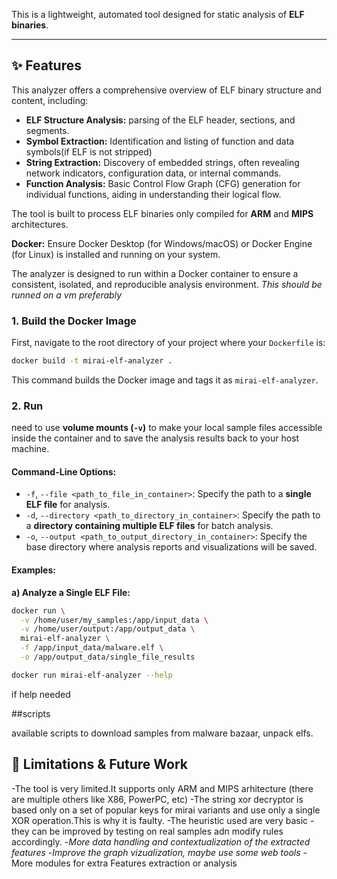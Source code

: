 
This is a lightweight, automated tool designed for static analysis of **ELF binaries**.

---

## ✨ Features

This analyzer offers a comprehensive overview of ELF binary structure and content, including:

* **ELF Structure Analysis:** parsing of the ELF header, sections, and segments.
* **Symbol Extraction:** Identification and listing of function and data symbols(if ELF is not stripped)
* **String Extraction:** Discovery of embedded strings, often revealing network indicators, configuration data, or internal commands.
* **Function Analysis:** Basic Control Flow Graph (CFG) generation for individual functions, aiding in understanding their logical flow.

The tool is built to process ELF binaries only compiled for **ARM** and **MIPS** architectures.

**Docker:** Ensure Docker Desktop (for Windows/macOS) or Docker Engine (for Linux) is installed and running on your system.

The analyzer is designed to run within a Docker container to ensure a consistent, isolated, and reproducible analysis environment.
*This should be runned on a vm preferably*

### 1. Build the Docker Image

First, navigate to the root directory of your project where your `Dockerfile` is:

```bash
docker build -t mirai-elf-analyzer .
```

This command builds the Docker image and tags it as `mirai-elf-analyzer`.

### 2. Run

need to use **volume mounts (`-v`)** to make your local sample files accessible inside the container and to save the analysis results back to your host machine.

#### **Command-Line Options:**

* `-f`, `--file <path_to_file_in_container>`: Specify the path to a **single ELF file** for analysis.
* `-d`, `--directory <path_to_directory_in_container>`: Specify the path to a **directory containing multiple ELF files** for batch analysis.
* `-o`, `--output <path_to_output_directory_in_container>`: Specify the base directory where analysis reports and visualizations will be saved.

#### **Examples:**

**a) Analyze a Single ELF File:**

```bash
docker run \
  -v /home/user/my_samples:/app/input_data \
  -v /home/user/output:/app/output_data \
  mirai-elf-analyzer \
  -f /app/input_data/malware.elf \
  -o /app/output_data/single_file_results
```

```bash
docker run mirai-elf-analyzer --help
```
if help needed

##scripts

available scripts to download samples from malware bazaar, unpack elfs.

## 🚧 Limitations & Future Work

-The tool is very limited.It supports only ARM and MIPS arhitecture (there are multiple others like X86, PowerPC, etc)
-The string xor decryptor is based only on a set of popular keys for mirai variants and use only a single XOR operation.This is why it is faulty.
-The heuristic used are very basic - they can be improved by testing on real samples adn modify rules accordingly.
-*More data handling and contextualization of the extracted features*
-*Improve the graph vizualization, maybe use some web tools*
-More modules for extra Features extraction or analysis
